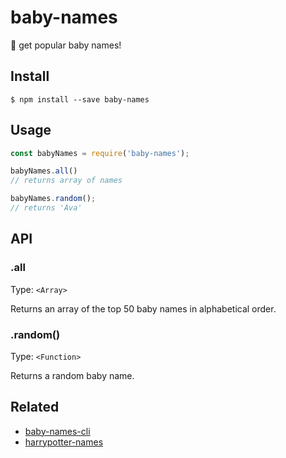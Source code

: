 # baby-names
:baby: get popular baby names!

## Install

```
$ npm install --save baby-names
```

## Usage

```javascript
const babyNames = require('baby-names');

babyNames.all()
// returns array of names

babyNames.random();
// returns 'Ava'
```

## API

### .all

Type: `<Array>`

Returns an array of the top 50 baby names in alphabetical order.

### .random()

Type: `<Function>`

Returns a random baby name.

## Related
* [baby-names-cli](#)
* [harrypotter-names](#)
